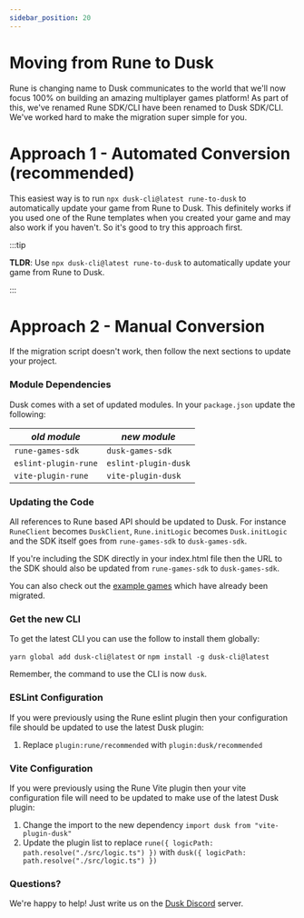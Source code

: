 ```yaml
---
sidebar_position: 20
---
```


# Moving from Rune to Dusk

Rune is changing name to Dusk communicates to the world that we'll now focus 100% on building an amazing multiplayer games platform! As part of this, we've renamed Rune SDK/CLI have been renamed to Dusk SDK/CLI. We've worked hard to make the migration super simple for you.

# Approach 1 - Automated Conversion (recommended)

This easiest way is to run `npx dusk-cli@latest rune-to-dusk` to automatically update your game from Rune to Dusk. This definitely works if you used one of the Rune templates when you created your game and may also work if you haven't. So it's good to try this approach first.

:::tip

**TLDR**: Use `npx dusk-cli@latest rune-to-dusk` to automatically update your game from Rune to Dusk.

:::

# Approach 2 - Manual Conversion

If the migration script doesn't work, then follow the next sections to update your project.

### Module Dependencies

Dusk comes with a set of updated modules. In your `package.json` update the following:

| *old module*         | *new module*         |
|----------------------|----------------------|
| `rune-games-sdk`     | `dusk-games-sdk`     |
| `eslint-plugin-rune` | `eslint-plugin-dusk` |
| `vite-plugin-rune`   | `vite-plugin-dusk`   |

### Updating the Code

All references to Rune based API should be updated to Dusk. For instance `RuneClient` becomes `DuskClient`, `Rune.initLogic` becomes `Dusk.initLogic` and the SDK itself
goes from `rune-games-sdk` to `dusk-games-sdk`.

If you're including the SDK directly in your index.html file then the URL to the SDK should also be updated from `rune-games-sdk` to 
`dusk-games-sdk`.

You can also check out the [example games](/docs/examples/games) which have already been migrated.

### Get the new CLI

To get the latest CLI you can use the follow to install them globally:

`yarn global add dusk-cli@latest` or `npm install -g dusk-cli@latest`

Remember, the command to use the CLI is now `dusk`.

### ESLint Configuration

If you were previously using the Rune eslint plugin then your configuration file should be updated to use the latest Dusk plugin:

1. Replace `plugin:rune/recommended` with `plugin:dusk/recommended`

### Vite Configuration

If you were previously using the Rune Vite plugin then your vite configuration file will need to be updated to make use of the latest Dusk plugin:

1. Change the import to the new dependency `import dusk from "vite-plugin-dusk"`
2. Update the plugin list to replace `rune({ logicPath: path.resolve("./src/logic.ts") })` with `dusk({ logicPath: path.resolve("./src/logic.ts") })`

### Questions?

We're happy to help! Just write us on the [Dusk Discord](https://discord.gg/dusk-devs) server.
